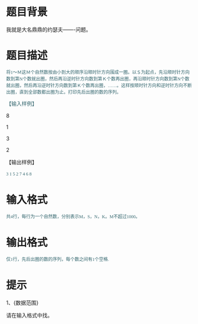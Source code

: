 # 

 
 # 题目背景 
<p>我就是大名鼎鼎的约瑟夫&mdash;&mdash;-问题。</p> 

 
 # 题目描述 
<p><span style="color: rgb(50, 101, 109); font-family: Tahoma; font-size: 12px; line-height: 18px;">将1～Ｍ这Ｍ个自然数按由小到大的顺序沿顺时针方向围成一圈。以Ｓ为起点，先沿顺时针方向数到第N个数就出圈，然后再沿逆时针方向数到第Ｋ个数再出圈，再沿顺时针方向数到第N个数就出圈，然后再沿逆时针方向数到第Ｋ个数再出圈，&hellip;&hellip;。这样按顺时针方向和逆时针方向不断出圈，直到全部数都出圈为止。</span><span style="color: rgb(50, 101, 109); font-family: Tahoma; font-size: 12px; line-height: 18px;">打印先后出圈的数的序列。</span></p>

<p><font color="#32656d" face="Tahoma"><span style="line-height: 18px;">【输入样例】</span></font></p>

<p>8</p>

<p>1</p>

<p>3</p>

<p>2</p>

<p>【输出样例】</p>

<p><span style="color: rgb(50, 101, 109); font-family: Tahoma; font-size: 12px; line-height: 18px;">3&nbsp;1&nbsp;5&nbsp;2&nbsp;7&nbsp;4&nbsp;6&nbsp;8</span></p> 

 
 # 输入格式 
<p><span style="color: rgb(50, 101, 109); font-family: Tahoma; font-size: 12px; line-height: 18px;">共4行，每行为一个自然数，分别表示M，S，N，K。M不超过1000。</span></p> 

 
 # 输出格式 
<p><span style="color: rgb(50, 101, 109); font-family: Tahoma; font-size: 12px; line-height: 18px;">仅1行，先后出圈的数的序列，每个数之间有1个空格.</span></p> 

 
 # 提示 
<p>1、{数据范围}</p>

<p>请在输入格式中找。</p> 
